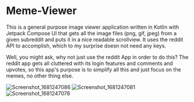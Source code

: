 # Meme-Viewer


This is a general purpose image viewer application written in Kotlin with Jetpack Compose UI that gets all the image files (png, gif, jpeg) from a given subreddit and puts it in a nice readable scrollview. It
uses the reddit API to accomplish, which to my surprise doesn not need any keys.

Well, you might ask, why not just use the reddit App in order to do this? The reddit app gets all cluttered with its login features and comments and upvotes,
so this app's purpose is to simplify all this and just focus on the memes, no other thing else.


![Screenshot_1681247086](https://user-images.githubusercontent.com/23559160/231287944-d795a60c-8ba1-4392-bf83-3be6aa7bf0e4.png)
![Screenshot_1681247081](https://user-images.githubusercontent.com/23559160/231287962-cb9ec205-3567-4fcc-bf74-dbf23af31dbe.png)
![Screenshot_1681247078](https://user-images.githubusercontent.com/23559160/231287973-1e0adf93-88e4-4ff7-8a39-a92b771720b2.png)
